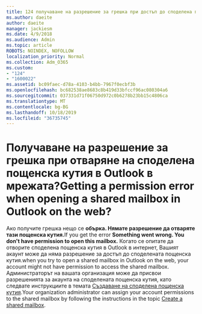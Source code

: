 ```yaml
---
title: 124 получаване на разрешение за грешка при достъп до споделена пощенска кутия в OWA?
ms.author: daeite
author: daeite
manager: jackiesm
ms.date: 4/9/2018
ms.audience: Admin
ms.topic: article
ROBOTS: NOINDEX, NOFOLLOW
localization_priority: Normal
ms.collection: Adm_O365
ms.custom:
- "124"
- "1600022"
ms.assetid: bc09faec-d78a-4103-b4bb-7967f0ecbf3b
ms.openlocfilehash: bc682538ae8683c8b419d33bfccf96ac080304a6
ms.sourcegitcommit: 037331d71f06750d972c0b6278b23bb15c4806ca
ms.translationtype: MT
ms.contentlocale: bg-BG
ms.lasthandoff: 10/18/2019
ms.locfileid: "36735745"
---
```

# <a name="getting-a-permission-error-when-opening-a-shared-mailbox-in-outlook-on-the-web"></a><span data-ttu-id="1e647-102">Получаване на разрешение за грешка при отваряне на споделена пощенска кутия в Outlook в мрежата?</span><span class="sxs-lookup"><span data-stu-id="1e647-102">Getting a permission error when opening a shared mailbox in Outlook on the web?</span></span>

<span data-ttu-id="1e647-103">Ако получите грешка нещо се **обърка. Нямате разрешение да отваряте тази пощенска кутия.**</span><span class="sxs-lookup"><span data-stu-id="1e647-103">If you get the error **Something went wrong. You don't have permission to open this mailbox.**</span></span> <span data-ttu-id="1e647-104">Когато се опитате да отворите споделена пощенска кутия в Outlook в интернет, Вашият акаунт може да няма разрешение за достъп до споделената пощенска кутия.</span><span class="sxs-lookup"><span data-stu-id="1e647-104">when you try to open a shared mailbox in Outlook on the web, your account might not have permission to access the shared mailbox.</span></span> <span data-ttu-id="1e647-105">Администраторът на вашата организация може да присвои разрешенията за акаунта на споделената пощенска кутия, като следвате инструкциите в темата [Създаване на споделена пощенска кутия](https://docs.microsoft.com/office365/admin/email/create-a-shared-mailbox).</span><span class="sxs-lookup"><span data-stu-id="1e647-105">Your organization administrator can assign your account permissions to the shared mailbox by following the instructions in the topic [Create a shared mailbox](https://docs.microsoft.com/office365/admin/email/create-a-shared-mailbox).</span></span>
  